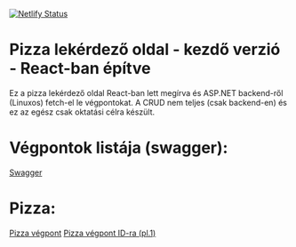 [![Netlify Status](https://api.netlify.com/api/v1/badges/a801c195-10dd-4c04-9ace-6c0a29775cc7/deploy-status)](https://app.netlify.com/sites/comfy-kelpie-e75a9f/deploys)
# Pizza lekérdező oldal - kezdő verzió - React-ban építve
Ez a pizza lekérdező oldal React-ban lett megírva és ASP.NET backend-ről (Linuxos) fetch-el le végpontokat. 
A CRUD nem teljes (csak backend-en) és ez az egész csak oktatási célra készült.

# Végpontok listája (swagger):
[Swagger](https://sulla.ddns.net:8080/swagger/index.html)

# Pizza:
[Pizza végpont](http://sulla.ddns.net:8080/Pizza)
[Pizza végpont ID-ra (pl.1)](http://sulla.ddns.net:8080/Pizza/1)


